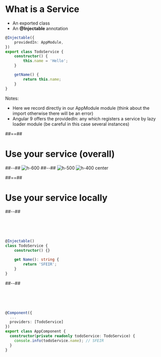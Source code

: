 <!-- .slide: class="with-code inconsolata" -->

# What is a Service

-   An exported class
-   An <b> @Injectable </b> annotation

```typescript
@Injectable({
    providedIn: AppModule,
})
export class TodoService {
    constructor() {
        this.name = 'Hello';
    }

    getName() {
        return this.name;
    }
}
```

<!-- .element: class="big-code" -->

Notes:

-   Here we record directly in our AppModule module (think about the import otherwise there will be an error)
-   Angular 9 offers the providedIn: any which registers a service by lazy loader module (be careful in this case several instances)

##==##

<!-- .slide: class="two-column-layout" -->

# Use your service (overall)

##--##
![h-600](assets/images/school/providers/service.png)
##--##
![h-500](assets/images/school/providers/service_register.png)
![h-400 center](assets/images/school/providers/service_injection.png)

##==##

<!-- .slide: class="two-column-layout" -->

# Use your service locally

##--##

<!-- .slide: class="with-code inconsolata" -->

<br><br><br>

```typescript
@Injectable()
class TodoService {
    constructor() {}

    get Name(): string {
        return 'SFEIR';
    }
}
```

<!-- .element: class="big-code" -->

##--##

<!-- .slide: class="with-code inconsolata" -->

<br><br><br>

```typescript
@Component({
  ...
  providers: [TodoService]
})
export class AppComponent {
  constructor(private readonly todoService: TodoService) {
    console.info(todoService.name); // SFEIR
  }
}
```

<!-- .element: class="big-code" -->
